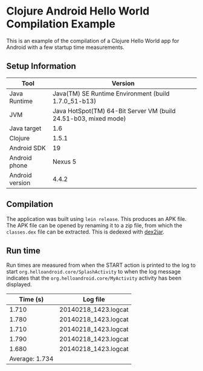 # Clojure Android Hello World Compilation Example

This is an example of the compilation of a Clojure Hello World app for Android with a few startup time measurements.

## Setup Information

| Tool | Version |
| --- | --- |
| Java Runtime | Java(TM) SE Runtime Environment (build 1.7.0_51-b13) |
| JVM | Java HotSpot(TM) 64-Bit Server VM (build 24.51-b03, mixed mode) |
| Java target | 1.6 |
| Clojure | 1.5.1 |
| Android SDK | 19 |
| Android phone | Nexus 5 |
| Android version | 4.4.2 |

## Compilation

The application was built using `lein release`. This produces an APK file. The APK file can be opened by renaming it to a zip file, from which the `classes.dex` file can be extracted. This is dedexed with [dex2jar](http://code.google.com/p/dex2jar/).

## Run time

Run times are measured from when the START action is printed to the log to start `org.helloandroid.core/SplashActivity` to when the log message indicates that the `org.helloandroid.core/MyActivity` activity has been displayed.

| Time (s) | Log file |
| ---- | --- |
| 1.710 | 20140218_1423.logcat |
| 1.780 | 20140218_1423.logcat |
| 1.710 | 20140218_1423.logcat |
| 1.790 | 20140218_1423.logcat |
| 1.680 | 20140218_1423.logcat |
| Average: 1.734 |

